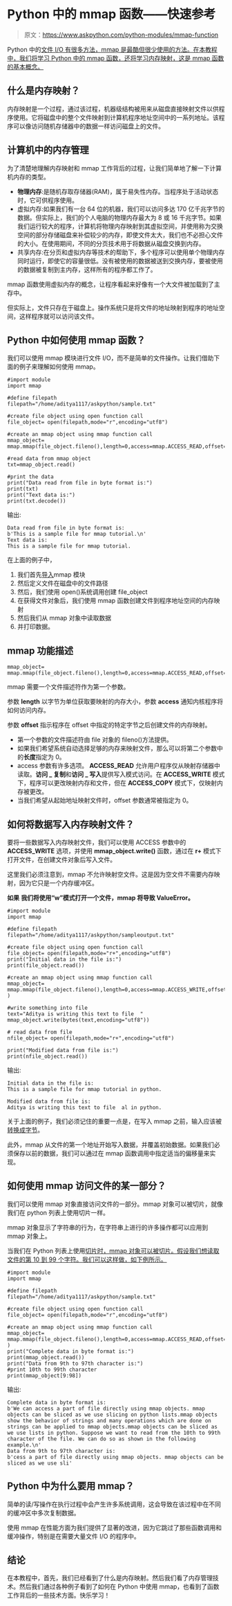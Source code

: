 # Python 中的 mmap 函数——快速参考

> 原文：<https://www.askpython.com/python-modules/mmap-function>

Python 中的[文件 I/O 有很多方法，mmap 是最酷但很少使用的方法。在本教程中，我们将学习 Python 中的 mmap 函数，还将学习内存映射，这是 mmap 函数的基本概念。](https://www.askpython.com/python/python-file-handling)

## 什么是内存映射？

内存映射是一个过程，通过该过程，机器级结构被用来从磁盘直接映射文件以供程序使用。它将磁盘中的整个文件映射到计算机程序地址空间中的一系列地址。该程序可以像访问随机存储器中的数据一样访问磁盘上的文件。

## 计算机中的内存管理

为了清楚地理解内存映射和 mmap 工作背后的过程，让我们简单地了解一下计算机内存的类型。

*   **物理内存**:是随机存取存储器(RAM)，属于易失性内存。当程序处于活动状态时，它可供程序使用。
*   虚拟内存:如果我们有一台 64 位的机器，我们可以访问多达 170 亿千兆字节的数据。但实际上，我们的个人电脑的物理内存最大为 8 或 16 千兆字节。如果我们运行较大的程序，计算机将物理内存映射到其虚拟空间，并使用称为交换空间的部分存储磁盘来补偿较少的内存，即使文件太大，我们也不必担心文件的大小。在使用期间，不同的分页技术用于将数据从磁盘交换到内存。
*   共享内存:在分页和虚拟内存等技术的帮助下，多个程序可以使用单个物理内存同时运行，即使它的容量很低。没有被使用的数据被送到交换内存，要被使用的数据被复制到主内存，这样所有的程序都工作了。

mmap 函数使用虚拟内存的概念，让程序看起来好像有一个大文件被加载到了主存中。

但实际上，文件只存在于磁盘上。操作系统只是将文件的地址映射到程序的地址空间，这样程序就可以访问该文件。

## Python 中如何使用 mmap 函数？

我们可以使用 mmap 模块进行文件 I/O，而不是简单的文件操作。让我们借助下面的例子来理解如何使用 mmap。

```
#import module
import mmap

#define filepath
filepath="/home/aditya1117/askpython/sample.txt"

#create file object using open function call
file_object= open(filepath,mode="r",encoding="utf8")

#create an mmap object using mmap function call
mmap_object= mmap.mmap(file_object.fileno(),length=0,access=mmap.ACCESS_READ,offset=0)

#read data from mmap object
txt=mmap_object.read()

#print the data
print("Data read from file in byte format is:")
print(txt)
print("Text data is:")
print(txt.decode())

```

输出:

```
Data read from file in byte format is:
b'This is a sample file for mmap tutorial.\n'
Text data is:
This is a sample file for mmap tutorial.

```

在上面的例子中，

1.  我们首先[导入](https://www.askpython.com/python/python-import-statement)mmap 模块
2.  然后定义文件在磁盘中的文件路径
3.  然后，我们使用 open()系统调用创建 file_object
4.  在获得文件对象后，我们使用 mmap 函数创建文件到程序地址空间的内存映射
5.  然后我们从 mmap 对象中读取数据
6.  并打印数据。

## mmap 功能描述

```
mmap_object= mmap.mmap(file_object.fileno(),length=0,access=mmap.ACCESS_READ,offset=0)

```

mmap 需要一个文件描述符作为第一个参数。

参数 **length** 以字节为单位获取要映射的内存大小，参数 **access** 通知内核程序将如何访问内存。

参数 **offset** 指示程序在 offset 中指定的特定字节之后创建文件的内存映射。

*   第一个参数的文件描述符由 file 对象的 fileno()方法提供。
*   如果我们希望系统自动选择足够的内存来映射文件，那么可以将第二个参数中的**长度**指定为 0。
*   access 参数有许多选项。 **ACCESS_READ** 允许用户程序仅从映射存储器中读取。**访问 _ 复制**和**访问 _ 写入**提供写入模式访问。在 **ACCESS_WRITE** 模式下，程序可以更改映射内存和文件，但在 **ACCESS_COPY** 模式下，仅映射内存被更改。
*   当我们希望从起始地址映射文件时，offset 参数通常被指定为 0。

## 如何将数据写入内存映射文件？

要将一些数据写入内存映射文件，我们可以使用 ACCESS 参数中的 **ACCESS_WRITE** 选项，并使用 **mmap_object.write()** 函数，通过在 **r+** 模式下打开文件，在创建文件对象后写入文件。

这里我们必须注意到，mmap 不允许映射空文件。这是因为空文件不需要内存映射，因为它只是一个内存缓冲区。

**如果** **我们将使用“w”模式打开一个文件，mmap 将导致 ValueError。**

```
#import module
import mmap

#define filepath
filepath="/home/aditya1117/askpython/sampleoutput.txt"

#create file object using open function call
file_object= open(filepath,mode="r+",encoding="utf8")
print("Initial data in the file is:")
print(file_object.read())

#create an mmap object using mmap function call
mmap_object= mmap.mmap(file_object.fileno(),length=0,access=mmap.ACCESS_WRITE,offset=0 )

#write something into file
text="Aditya is writing this text to file  "
mmap_object.write(bytes(text,encoding="utf8"))

# read data from file 
nfile_object= open(filepath,mode="r+",encoding="utf8")

print("Modified data from file is:")
print(nfile_object.read())

```

输出:

```
Initial data in the file is:
This is a sample file for mmap tutorial in python.

Modified data from file is:
Aditya is writing this text to file  al in python.

```

关于上面的例子，我们必须记住的重要一点是，在写入 mmap 之前，输入应该被[转换成字节](https://www.askpython.com/python/string/python-string-bytes-conversion)。

此外，mmap 从文件的第一个地址开始写入数据，并覆盖初始数据。如果我们必须保存以前的数据，我们可以通过在 mmap 函数调用中指定适当的偏移量来实现。

## 如何使用 mmap 访问文件的某一部分？

我们可以使用 mmap 对象直接访问文件的一部分。mmap 对象可以被切片，就像我们在 python 列表上使用切片一样。

mmap 对象显示了字符串的行为，在字符串上进行的许多操作都可以应用到 mmap 对象上。

当我们在 Python 列表上使用[切片时，mmap 对象可以被切片。假设我们想读取文件的第 10 到 99 个字符。我们可以这样做，如下例所示。](https://www.askpython.com/python/built-in-methods/python-slice-function)

```
#import module
import mmap

#define filepath
filepath="/home/aditya1117/askpython/sample.txt"

#create file object using open function call
file_object= open(filepath,mode="r",encoding="utf8")

#create an mmap object using mmap function call
mmap_object= mmap.mmap(file_object.fileno(),length=0,access=mmap.ACCESS_READ,offset=0 )
print("Complete data in byte format is:")
print(mmap_object.read())
print("Data from 9th to 97th character is:")
#print 10th to 99th character
print(mmap_object[9:98])

```

输出:

```
Complete data in byte format is:
b'We can access a part of file directly using mmap objects. mmap objects can be sliced as we use slicing on python lists.mmap objects show the behavior of strings and many operations which are done on strings can be applied to mmap objects.mmap objects can be sliced as we use lists in python. Suppose we want to read from the 10th to 99th character of the file. We can do so as shown in the following example.\n'
Data from 9th to 97th character is:
b'cess a part of file directly using mmap objects. mmap objects can be sliced as we use sli'

```

## Python 中为什么要用 mmap？

简单的读/写操作在执行过程中会产生许多系统调用，这会导致在该过程中在不同的缓冲区中多次复制数据。

使用 mmap 在性能方面为我们提供了显著的改进，因为它跳过了那些函数调用和缓冲操作，特别是在需要大量文件 I/O 的程序中。

## 结论

在本教程中，首先，我们已经看到了什么是内存映射。然后我们看了内存管理技术。然后我们通过各种例子看到了如何在 Python 中使用 mmap，也看到了函数工作背后的一些技术方面。快乐学习！